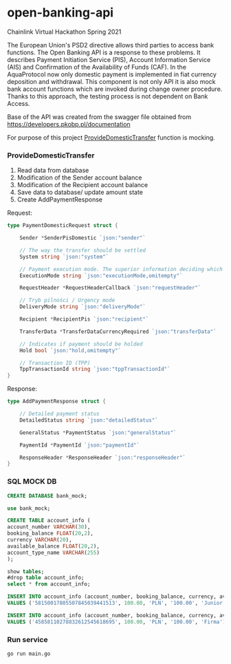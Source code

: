 # open-banking-api

Chainlink Virtual Hackathon Spring 2021

The European Union's PSD2 directive allows third parties to access bank functions. The Open Banking API is a response to these problems. It describes Payment Initiation Service (PIS), Account Information Service (AIS) and Confirmation of the Availability of Funds (CAF). In the AquaProtocol now only domestic payment is implemented in fiat currency deposition and withdrawal. This component is not only API it is also mock bank account functions which are invoked during change owner procedure. Thanks to this approach, the testing process is not dependent on Bank Access.

Base of the API was created from the swagger file obtained from https://developers.pkobp.pl/documentation

For purpose of this project [ProvideDomesticTransfer](https://github.com/aquaprotocol/open-banking-api/blob/61148fcb1a1d88e3d847cfa98627d9a455f8a863/go/api_pis.go#L43) function is mocking.

### ProvideDomesticTransfer
1. Read data from database
2. Modification of the Sender account balance
3. Modification of the Recipient account balance
4. Save data to database/ update amount state
5. Create AddPaymentResponse


Request:
```go
type PaymentDomesticRequest struct {

    Sender *SenderPisDomestic `json:"sender"`

    // The way the transfer should be settled
    System string `json:"system"`

    // Payment execution mode. The superior information deciding which mode is to be used to execute payment.
    ExecutionMode string `json:"executionMode,omitempty"`

    RequestHeader *RequestHeaderCallback `json:"requestHeader"`

    // Tryb pilności / Urgency mode
    DeliveryMode string `json:"deliveryMode"`

    Recipient *RecipientPis `json:"recipient"`

    TransferData *TransferDataCurrencyRequired `json:"transferData"`

    // Indicates if payment should be holded
    Hold bool `json:"hold,omitempty"`

    // Transaction ID (TPP)
    TppTransactionId string `json:"tppTransactionId"`
}
```

Response:
```go
type AddPaymentResponse struct {

    // Detailed payment status
    DetailedStatus string `json:"detailedStatus"`

    GeneralStatus *PaymentStatus `json:"generalStatus"`

    PaymentId *PaymentId `json:"paymentId"`

    ResponseHeader *ResponseHeader `json:"responseHeader"`
}
```

### SQL MOCK DB

```sql
CREATE DATABASE bank_mock;

use bank_mock;

CREATE TABLE account_info (
account_number VARCHAR(30),
booking_balance FLOAT(20,2),
currency VARCHAR(20),
available_balance FLOAT(20,2),
account_type_name VARCHAR(255)
);

show tables;
#drop table account_info;
select * from account_info;

INSERT INTO account_info (account_number, booking_balance, currency, available_balance, account_type_name)
VALUES ('58150017805507845039441513', 100.00, 'PLN', '100.00', 'Junior');

INSERT INTO account_info (account_number, booking_balance, currency, available_balance, account_type_name)
VALUES ('45858110278832612545618695', 100.00, 'PLN', '100.00', 'Firma');
```
### Run service
`go run main.go`




